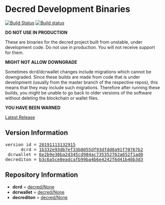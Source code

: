 
# Decred Development Binaries

[![Build Status](https://travis-ci.org/matheusd/decred-weekly-builds.svg?branch=v20191113132915)](https://travis-ci.org/matheusd/decred-weekly-builds) [![Build status](https://ci.appveyor.com/api/projects/status/hncgrnv0xuqb6s3c/branch/master?svg=true)](https://ci.appveyor.com/project/matheusd/decred-weekly-builds/branch/master)


**DO NOT USE IN PRODUCTION**

These are binaries for the decred project built from unstable, under development
code. Do not use in production. You will not receive support for them.

**MIGHT NOT ALLOW DOWNGRADE**

Sometimes dcrd/dcrwallet changes include migrations which cannot be downgraded.
Since these builds are made from code that is under development (usually from
the master branch of the respective repos), this means that they may include such
migrations. Therefore after running these builds, you might be unable to go back
to older versions of the software without deleting the blockchain or wallet
files.

**YOU HAVE BEEN WARNED**

[Latest Release](https://github.com/matheusd/decred-weekly-builds/releases/latest)

## Version Information

<pre>
version id = <a href="https://github.com/matheusd/decred-weekly-builds/releases/tag/v20191113132915">20191113132915</a>
      dcrd = <a href="https://github.com/decred/dcrd/commits/1b332e93db7ef33b8055df93dfdd8a91f70767b2">1b332e93db7ef33b8055df93dfdd8a91f70767b2</a>
 dcrwallet = <a href="https://github.com/decred/dcrwallet/commits/6e2b9e30ba2d345cd984ac735352762a652f1ad0">6e2b9e30ba2d345cd984ac735352762a652f1ad0</a>
decrediton = <a href="https://github.com/decred/decrediton/commits/b3c6a5ce0eadcafb99ba4b6e4242f6d41b40b3d3">b3c6a5ce0eadcafb99ba4b6e4242f6d41b40b3d3</a>
</pre>

## Repository Information

- **dcrd** = [decred/None](https://github.com/decred/dcrd)
- **dcrwallet** = [decred/None](https://github.com/decred/dcrwallet)
- **decrediton** = [decred/None](https://github.com/decred/decrediton)


